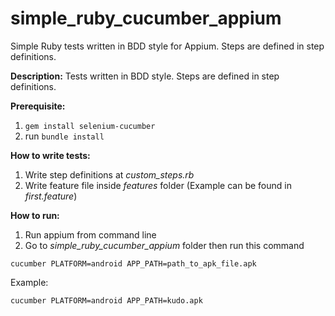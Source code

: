 # simple_ruby_cucumber_appium
Simple Ruby tests written in BDD style for Appium. Steps are defined in step definitions.

**Description:** Tests written in BDD style. Steps are defined in step definitions.

**Prerequisite:**
1. `gem install selenium-cucumber`
2. run `bundle install`

**How to write tests:**
1. Write step definitions at *custom_steps.rb*
2. Write feature file inside *features* folder (Example can be found in *first.feature*)

**How to run:**
1. Run appium from command line
2. Go to *simple_ruby_cucumber_appium* folder then run this command

`cucumber PLATFORM=android APP_PATH=path_to_apk_file.apk`

Example:

`cucumber PLATFORM=android APP_PATH=kudo.apk`
